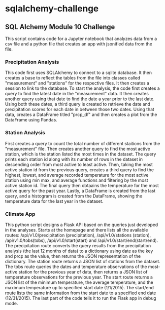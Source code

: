 # sqlalchemy-challenge
## SQL Alchemy Module 10 Challenge
This script contains code for a Jupyter notebook that analyzes data from a csv file and a python file that creates an app with jsonified data from the file.

### Precipitation Analysis
This code first uses SQLAlchemy to connect to a sqlite database. It then creates a base to reflect the tables from the file into classes called "measurement" and "stations" for the respective files. It then creates a session to link to the database. 
To start the analysis, the code first creates a query to find the latest date in the "measurement" data. It then creates another query using that date to find the date a year prior to the last date. Using both these dates, a third query is created to retrieve the date and precipitation scores for each date in between those two dates. Using that data, creates a DataFrame titled "prcp_df" and then creates a plot from the DataFrame using Pandas.

### Station Analysis
First creates a query to count the total number of different staitions from the "measurement" file. Then creates another query to find the most active station, which is the station listed the most times in the dataset. The query prints each station id along with its number of rows in the dataset in descending order from most active to least active. Then, taking the most active station id from the previous query, creates a third query to find the highest, lowest, and average recorded temperature for the most active station using min max, and average functions and filtering by the most active station id. The final query then obtaains the temperature for the most active query for the past year. Lastly, a DataFrame is created from the last query, and a histogram is created from the DataFrame, showing the temperature data for the last year in the dataset.

### Climate App
This python script designs a Flask API based on the queries just developed in the analyses. Starts at the homepage and there lists all the available routes:
/api/v1.0/precipitation (precipitation), /api/v1.0/stations (station), /api/v1.0/tobs(tobs), /api/v1.0/start(start) and /api/v1.0/start/end(start/end).
The precipitation route converts the query results from the precipitation analysis (the last 12 months of data) to a dictionary using date as the key and prcp as the value, then returns the JSON representation of the dictionary.
The station route returns a JSON list of stations from the dataset.
The tobs route queries the dates and temperature observations of the most-active station for the previous year of data, then returns a JSON list of temperature observations for the previous year.
The start route returns a JSON list of the minimum temperature, the average temperature, and the maximum temperature up to specified start date (1/1/2015). The start/end route lists the same information from the start date to a specified end date (12/31/2015).
The last part of the code tells it to run the Flask app in debug mode.
